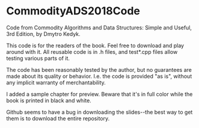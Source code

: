 # CommodityADS2018Code
Code from Commodity Algorithms and Data Structures: Simple and Useful, 3rd Edition, by Dmytro Kedyk. <LINK>

This code is for the readers of the book. Feel free to download and play around with it. All reusable code is in .h files, and test*.cpp files allow testing various parts of it.

The code has been reasonably tested by the author, but no guarantees are made about its quality or behavior. I.e. the code is provided "as is", without any implicit warranty of merchantability.

I added a sample chapter for preview. Beware that it's in full color while the book is printed in black and white.

Github seems to have a bug in downloading the slides--the best way to get them is to download the entire repository.
